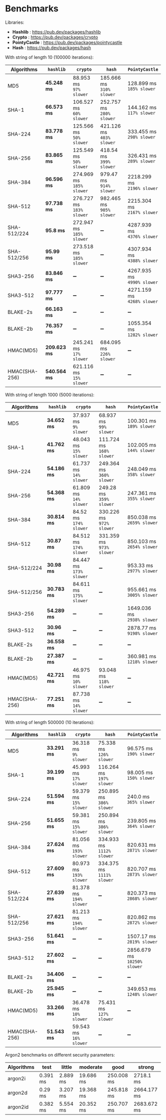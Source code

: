 # Benchmarks

Libraries:

- **Hashlib** : https://pub.dev/packages/hashlib
- **Crypto** : https://pub.dev/packages/crypto
- **PointyCastle** : https://pub.dev/packages/pointycastle
- **Hash** : https://pub.dev/packages/hash

With string of length 10 (100000 iterations):

| Algorithms    | `hashlib`      | `crypto`                      | `hash`                        | `PointyCastle`                  |
| ------------- | -------------- | ----------------------------- | ----------------------------- | ------------------------------- |
| MD5           | **45.248 ms**  | 88.953 ms <br> `97% slower`   | 185.666 ms <br> `310% slower` | 128.899 ms <br> `185% slower`   |
| SHA-1         | **66.573 ms**  | 106.527 ms <br> `60% slower`  | 252.757 ms <br> `280% slower` | 144.162 ms <br> `117% slower`   |
| SHA-224       | **83.778 ms**  | 125.566 ms <br> `50% slower`  | 421.126 ms <br> `403% slower` | 333.455 ms <br> `298% slower`   |
| SHA-256       | **83.865 ms**  | 125.549 ms <br> `50% slower`  | 418.54 ms <br> `399% slower`  | 326.431 ms <br> `289% slower`   |
| SHA-384       | **96.596 ms**  | 274.969 ms <br> `185% slower` | 979.47 ms <br> `914% slower`  | 2218.299 ms <br> `2196% slower` |
| SHA-512       | **97.738 ms**  | 276.727 ms <br> `183% slower` | 982.465 ms <br> `905% slower` | 2215.304 ms <br> `2167% slower` |
| SHA-512/224   | **95.8 ms**    | 272.947 ms <br> `185% slower` | ➖                            | 4287.939 ms <br> `4376% slower` |
| SHA-512/256   | **95.99 ms**   | 273.518 ms <br> `185% slower` | ➖                            | 4307.934 ms <br> `4388% slower` |
| SHA3-256      | **83.846 ms**  | ➖                            | ➖                            | 4267.935 ms <br> `4990% slower` |
| SHA3-512      | **97.777 ms**  | ➖                            | ➖                            | 4271.159 ms <br> `4268% slower` |
| BLAKE-2s      | **66.163 ms**  | ➖                            | ➖                            | ➖                              |
| BLAKE-2b      | **76.357 ms**  | ➖                            | ➖                            | 1055.354 ms <br> `1282% slower` |
| HMAC(MD5)     | **209.623 ms** | 245.241 ms <br> `17% slower`  | 684.095 ms <br> `226% slower` | ➖                              |
| HMAC(SHA-256) | **540.564 ms** | 621.116 ms <br> `15% slower`  | ➖                            | ➖                              |

With string of length 1000 (5000 iterations):

| Algorithms    | `hashlib`     | `crypto`                     | `hash`                        | `PointyCastle`                  |
| ------------- | ------------- | ---------------------------- | ----------------------------- | ------------------------------- |
| MD5           | **34.652 ms** | 37.937 ms <br> `9% slower`   | 68.937 ms <br> `99% slower`   | 100.301 ms <br> `189% slower`   |
| SHA-1         | **41.762 ms** | 48.043 ms <br> `15% slower`  | 111.724 ms <br> `168% slower` | 102.005 ms <br> `144% slower`   |
| SHA-224       | **54.186 ms** | 61.737 ms <br> `14% slower`  | 249.364 ms <br> `360% slower` | 248.049 ms <br> `358% slower`   |
| SHA-256       | **54.368 ms** | 61.809 ms <br> `14% slower`  | 249.28 ms <br> `359% slower`  | 247.361 ms <br> `355% slower`   |
| SHA-384       | **30.814 ms** | 84.52 ms <br> `174% slower`  | 330.226 ms <br> `972% slower` | 850.038 ms <br> `2659% slower`  |
| SHA-512       | **30.87 ms**  | 84.512 ms <br> `174% slower` | 331.359 ms <br> `973% slower` | 850.103 ms <br> `2654% slower`  |
| SHA-512/224   | **30.98 ms**  | 84.447 ms <br> `173% slower` | ➖                            | 953.33 ms <br> `2977% slower`   |
| SHA-512/256   | **30.783 ms** | 84.611 ms <br> `175% slower` | ➖                            | 955.661 ms <br> `3005% slower`  |
| SHA3-256      | **54.289 ms** | ➖                           | ➖                            | 1649.036 ms <br> `2938% slower` |
| SHA3-512      | **30.96 ms**  | ➖                           | ➖                            | 2878.77 ms <br> `9198% slower`  |
| BLAKE-2s      | **36.558 ms** | ➖                           | ➖                            | ➖                              |
| BLAKE-2b      | **27.387 ms** | ➖                           | ➖                            | 360.981 ms <br> `1218% slower`  |
| HMAC(MD5)     | **42.721 ms** | 46.975 ms <br> `10% slower`  | 93.048 ms <br> `118% slower`  | ➖                              |
| HMAC(SHA-256) | **77.251 ms** | 87.738 ms <br> `14% slower`  | ➖                            | ➖                              |

With string of length 500000 (10 iterations):

| Algorithms    | `hashlib`     | `crypto`                     | `hash`                         | `PointyCastle`                   |
| ------------- | ------------- | ---------------------------- | ------------------------------ | -------------------------------- |
| MD5           | **33.291 ms** | 36.318 ms <br> `9% slower`   | 75.338 ms <br> `126% slower`   | 96.575 ms <br> `190% slower`     |
| SHA-1         | **39.199 ms** | 45.993 ms <br> `17% slower`  | 116.264 ms <br> `197% slower`  | 98.005 ms <br> `150% slower`     |
| SHA-224       | **51.594 ms** | 59.379 ms <br> `15% slower`  | 250.895 ms <br> `386% slower`  | 240.0 ms <br> `365% slower`      |
| SHA-256       | **51.655 ms** | 59.381 ms <br> `15% slower`  | 250.894 ms <br> `386% slower`  | 239.805 ms <br> `364% slower`    |
| SHA-384       | **27.624 ms** | 81.056 ms <br> `193% slower` | 334.933 ms <br> `1112% slower` | 820.631 ms <br> `2871% slower`   |
| SHA-512       | **27.609 ms** | 80.973 ms <br> `193% slower` | 334.375 ms <br> `1111% slower` | 820.707 ms <br> `2873% slower`   |
| SHA-512/224   | **27.639 ms** | 81.378 ms <br> `194% slower` | ➖                             | 820.373 ms <br> `2868% slower`   |
| SHA-512/256   | **27.621 ms** | 81.213 ms <br> `194% slower` | ➖                             | 820.862 ms <br> `2872% slower`   |
| SHA3-256      | **51.641 ms** | ➖                           | ➖                             | 1507.17 ms <br> `2819% slower`   |
| SHA3-512      | **27.602 ms** | ➖                           | ➖                             | 2856.679 ms <br> `10250% slower` |
| BLAKE-2s      | **34.406 ms** | ➖                           | ➖                             | ➖                               |
| BLAKE-2b      | **25.945 ms** | ➖                           | ➖                             | 349.653 ms <br> `1248% slower`   |
| HMAC(MD5)     | **33.266 ms** | 36.478 ms <br> `10% slower`  | 75.431 ms <br> `127% slower`   | ➖                               |
| HMAC(SHA-256) | **51.543 ms** | 59.543 ms <br> `16% slower`  | ➖                             | ➖                               |

Argon2 benchmarks on different security parameters:

| Algorithms | test     | little   | moderate  | good       | strong      |
| ---------- | -------- | -------- | --------- | ---------- | ----------- |
| argon2i    | 0.391 ms | 2.889 ms | 19.686 ms | 250.008 ms | 2718.1 ms   |
| argon2d    | 0.29 ms  | 3.207 ms | 19.368 ms | 245.818 ms | 2664.177 ms |
| argon2id   | 0.382 ms | 5.554 ms | 20.352 ms | 250.707 ms | 2683.672 ms |
